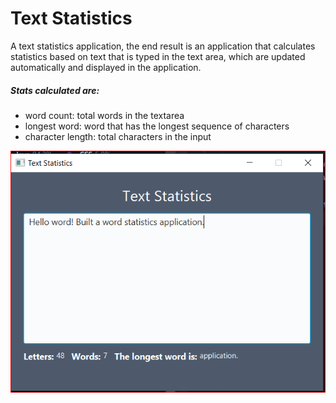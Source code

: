# Text Statistics
A text statistics application, the end result is an application that calculates statistics based on
text that is typed in the text area, which are updated automatically and displayed in the application.

##### Stats calculated are:
- word count: total words in the textarea
- longest word: word that has the longest sequence of characters
- character length: total characters in the input

![text-statistics](text-statistics.PNG)